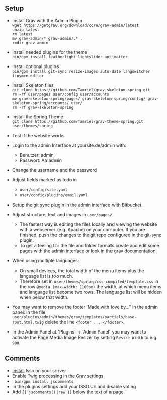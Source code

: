 ## Setup
* Install Grav with the Admin Plugin<br>
`wget https://getgrav.org/download/core/grav-admin/latest`<br>
`unzip latest`<br>
`rm latest`<br>
`mv grav-admin/* grav-admin/.* .`<br>
`rmdir grav-admin`<br>

* Install needed plugins for the theme<br>
`bin/gpm install featherlight lightslider antimatter`

* Install optional plugins<br>
`bin/gpm install git-sync resize-images auto-date langswitcher tinymce-editor`

* Install Skeleton files<br>
`git clone https://github.com/Tamriel/grav-skeleton-spring.git`<br>
`rm -rf user/pages user/config user/accounts`<br>
`mv grav-skeleton-spring/pages/ grav-skeleton-spring/config/ grav-skeleton-spring/accounts/ user/`<br>
`rm -rf grav-skeleton-spring`<br>

* Install the Spring Theme<br>
`git clone https://github.com/Tamriel/grav-theme-spring.git user/themes/spring`

* Test if the website works

* Login to the admin Interface at yoursite.de/admin with:
  * Benutzer: admin
  * Passwort: Aa1admin
* Change the username and the password

* Adjust fields marked as todo in
  * `user/config/site.yaml`
  * `user/config/plugins/email.yaml`
  
* Setup the git sync plugin in the admin interface with Bitbucket.

* Adjust structure, text and images in `user/pages/`. 
  * The fastest way is editing the files locally and viewing the website with a webserver (e.g. Apache) on your computer. If you are finished, push the changes to the git repo configured in the git-sync plugin.
  * To get a feeling for the file and folder formats create and edit some pages with the admin interface or look in the grav documentation.
  
* When using multiple languages:
  * On small devices, the total width of the menu items plus the language list is too much.
  * Therefore set in `user/themes/spring/css-compiled/template.css` in the row `@media (max-width: 1100px)` the width, at which menu items and language list become two rows. The language list will be hidden when below that width.

* You may want to remove the footer 'Made with love by..." in the admin panel: In the file `user/plugins/admin/themes/grav/templates/partials/base-root.html.twig` delete the line `<footer ... </footer>`.

* In the Admin Panel at 'Plugins' -> 'Admin Panel' you may want to activate the Page Media Image Resizer by setting `Resize Width` to e.g. `900`.

## Comments
* [Install](https://blog.amuehlbeier.de/isso-auf-u7/) Isso on your server
* Enable Twig processing in the Grav settings
* ` bin/gpm install jscomments`
* In the plugins settings add your ISSO Url and disable voting
* Add `{{ jscomments()|raw }}` below the text of a page
